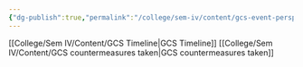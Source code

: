 ```yaml
---
{"dg-publish":true,"permalink":"/college/sem-iv/content/gcs-event-perspective/"}
---
```


[[College/Sem IV/Content/GCS Timeline\|GCS Timeline]]
[[College/Sem IV/Content/GCS countermeasures taken\|GCS countermeasures taken]]
